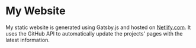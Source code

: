 # My Website

My static website is generated using Gatsby.js and hosted on [Netlify.com](https://www.netlify.com/).
It uses the GitHub API to automatically update the projects' pages with the latest information.
